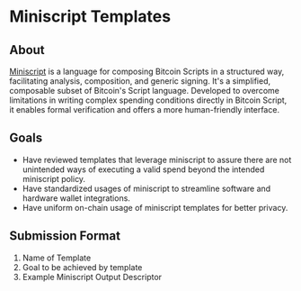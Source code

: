 # Miniscript Templates


## About

[Miniscript](https://bitcoin.sipa.be/miniscript/) is a language for composing Bitcoin Scripts in a structured way, facilitating analysis, composition, and generic signing. It's a simplified, composable subset of Bitcoin's Script language. Developed to overcome limitations in writing complex spending conditions directly in Bitcoin Script, it enables formal verification and offers a more human-friendly interface.

## Goals

- Have reviewed templates that leverage miniscript to assure there are not unintended ways of executing a valid spend beyond the intended miniscript policy.
- Have standardized usages of miniscript to streamline software and hardware wallet integrations.
- Have uniform on-chain usage of miniscript templates for better privacy.

## Submission Format

1. Name of Template
2. Goal to be achieved by template
3. Example Miniscript Output Descriptor
